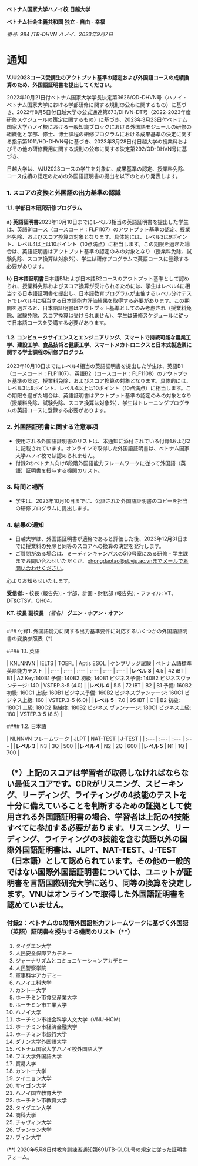 **ベトナム国家大学ハノイ校** **日越大学**

**ベトナム社会主義共和国** **独立 - 自由 - 幸福**

*番号: 984 /TB-DHVN* *ハノイ、2023年9月7日*

# 通知

**VJU2023コース受講生のアウトプット基準の認定および外国語コースの成績換算のため、外国語証明書を提出してください。**

2022年10月21日付ベトナム国家大学学長決定第3626/QD-DHVN号（ハノイ・ベトナム国家大学における学部研修に関する規則の公布に関するもの）に基づき、2022年8月5日付日越大学の公式通達第673/DHVN-DT号（2022-2023年度研修スケジュールの策定に関するもの）に基づき、2023年3月23日付ベトナム国家大学ハノイ校における一般知識ブロックにおける外国語モジュールの研修の組織化と学部、修士、博士課程の研修プログラムにおける成果基準の決定に関する指示第1011/HD-DHVN号に基づき、2023年3月28日付日越大学の授業料およびその他の研修費用に関する規則の公布に関する決定第292/QD-DHVN号に基づき、

日越大学は、VJU2023コースの学生を対象に、成果基準の認定、授業料免除、コース成績の認定のための外国語証明書の提出を以下のとおり発表します。

### 1. スコアの変換と外国語の出力基準の認識

#### 1.1. 学部日本研究研修プログラム

**a)
英語証明書**2023年10月10日までにレベル3相当の英語証明書を提出した学生は、英語B1コース（コースコード：FLF1107）のアウトプット基準の認定、授業料免除、およびスコア換算の対象となります。具体的には、レベル3は9ポイント、レベル4以上は10ポイント（10点満点）に相当します。この期限を過ぎた場合は、英語証明書はアウトプット基準の認定のみの対象となり（授業料免除、試験免除、スコア換算は対象外）、学生は研修プログラムで英語コースに登録する必要があります。

**b)
日本語証明書**日本語B1および日本語B2コースのアウトプット基準として認められ、授業料免除およびスコア換算が受けられるためには、学生はレベル4に相当する日本語証明書を提出し、日本語教育プログラムが主催するレベル分けテストでレベル4に相当する日本語能力評価結果を取得する必要があります。この期間を過ぎると、日本語証明書はアウトプット基準としてのみ考慮され（授業料免除、試験免除、スコア換算は受けられません）、学生は研修スケジュールに従って日本語コースを受講する必要があります。

#### 1.2. コンピュータサイエンスとエンジニアリング、スマートで持続可能な農業工学、建設工学、食品技術と健康工学、スマートメカトロニクスと日本式製造業に関する学士課程の研修プログラム

2023年10月10日までにレベル4相当の英語証明書を提出した学生は、英語B1（コースコード：FLF1107）、英語B2（コースコード：FLF1108）のアウトプット基準の認定、授業料免除、およびスコア換算の対象となります。具体的には、レベル3は9ポイント、レベル4以上は10ポイント（10点満点）に相当します。この期限を過ぎた場合は、英語証明書はアウトプット基準の認定のみの対象となり（授業料免除、試験免除、スコア換算は対象外）、学生はトレーニングプログラムの英語コースに登録する必要があります。

### 2. 外国語証明書に関する注意事項

- 使用される外国語証明書のリストは、本通知に添付されている付録1および2に記載されています。オンラインで取得した外国語証明書は、ベトナム国家大学ハノイ校では認められません。
- 付録2のベトナム向け6段階外国語能力フレームワークに従って外国語（英語）証明書を授与する機関のリスト。

### 3. 時間と場所

- 学生は、2023年10月10日までに、公証された外国語証明書のコピーを担当の研修プログラムに提出します。

### 4. 結果の通知

- 日越大学は、外国語証明書が適格であると評価した後、2023年12月31日までに授業料の免除と同等のスコアへの換算の決定を発行します。
- ご質問がある場合は、ミーディンキャンパスの510号室にある研修・学生課までお問い合わせいただくか、phongdaotao@st.vju.ac.vnまでメールでお問い合わせください。

心よりお知らせいたします。

**受信者:** - 校長 (報告先); - 学部、計画 - 財務部 (報告先); - ファイル:
VT、DT&CTSV、QH04。

**KT. 校長** **副校長** *（署名）* **グエン・ホアン・オアン**

  -------------------------------------------------------------------------------------------------------------------------------------------------------------------------------------------------------------------------------------------------------------------------------------------------------------------------------------------------------------------------------------------------------------------------------------------------------------------------------------------------------------------------------------------------------------------------------------------------
  \### 付録1. 外国語能力に関する出力基準要件に対応するいくつかの外国語証明書の変換参照表（\*）

  \#### 1.1. 英語

  \| KNLNNVN \| IELTS \| TOEFL \| Aptis ESOL \| ケンブリッジ試験 \| ベトナム語標準英語能力テスト \| \| :--- \| :--- \| :--- \| :--- \| :--- \| :--- \| \|**レベル 3** \| 4.5 \| 42 iBT \| B1 \| A2 Key:140B1 予備: 140B2 初級: 140B1 ビジネス予備: 140B2 ビジネスヴァンテージ: 140 \| VSTEP.3-5 (4.0) \| \|**レベル 4** \| 5.5 \| 72 iBT \| B2 \| B1 予備: 160B2 初級: 160C1 上級: 160B1 ビジネス予備: 160B2 ビジネスヴァンテージ: 160C1 ビジネス上級: 160 \| VSTEP.3-5 (6.0) \| \|**レベル 5** \| 7.0 \| 95 iBT \| C1 \| B2 初級: 180C1 上級: 180C2 熟練度: 180B2 ビジネス ヴァンテージ: 180C1
  ビジネス上級: 180 \| VSTEP.3-5 (8.5) \|

  \#### 1.2. 日本語

  \| NLNNVN フレームワーク \| JLPT \| NAT-TEST \| J-TEST \| \| :--- \| :--- \| :--- \| :--- \| \|**レベル 3** \| N3 \| 3Q \| 500 \| \|**レベル 4** \| N2 \| 2Q \| 600 \| \|**レベル 5** \| N1 \| 1Q \| 700 \|

  （\*）上記のスコアは学習者が取得しなければならない最低スコアです。CDRがリスニング、スピーキング、リーディング、ライティングの4技能のテストを十分に備えていることを判断するための証拠として使用される外国語証明書の場合、学習者は上記の4技能すべてに参加する必要があります。リスニング、リーディング、ライティングの3技能を含む英語以外の国際外国語証明書は、JLPT、NAT-TEST、J-TEST（日本語）として認められています。その他の一般的ではない国際外国語証明書については、ユニットが証明書を言語国際研究大学に送り、同等の換算を決定します。VNUはオンラインで取得した外国語証明書を認めていません。
  -------------------------------------------------------------------------------------------------------------------------------------------------------------------------------------------------------------------------------------------------------------------------------------------------------------------------------------------------------------------------------------------------------------------------------------------------------------------------------------------------------------------------------------------------------------------------------------------------

### 付録2：ベトナムの6段階外国語能力フレームワークに基づく外国語（英語）証明書を授与する機関のリスト（\*\*）

1.  タイグエン大学
2.  人民安全保障アカデミー
3.  ジャーナリズムとコミュニケーションアカデミー
4.  人民警察学院
5.  軍事科学アカデミー
6.  ハノイ工科大学
7.  カントー大学
8.  ホーチミン市食品産業大学
9.  ホーチミン市工業大学
10. ハノイ大学
11. ホーチミン市社会科学人文大学（VNU-HCM）
12. ホーチミン市経済金融大学
13. ホーチミン市銀行大学
14. ダナン大学外国語大学
15. ベトナム国家大学ハノイ校外国語大学
16. フエ大学外国語大学
17. 貿易大学
18. カントー大学
19. クイニョン大学
20. サイゴン大学
21. ハノイ国立教育大学
22. ホーチミン市教育大学
23. タイグエン大学
24. 商科大学
25. チャヴィン大学
26. ヴァンラン大学
27. ヴィン大学

(\*\*)
2020年5月8日付教育訓練省通知第691/TB-QLCL号の規定に従った証明書フォーム。
